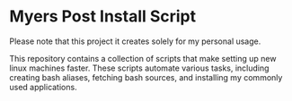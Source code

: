# Myers Post Install Script

Please note that this project it creates solely for my personal usage.

This repository contains a collection of scripts that make setting up new linux machines faster. These scripts automate various tasks, including creating bash aliases, fetching bash sources, and installing my commonly used applications.

